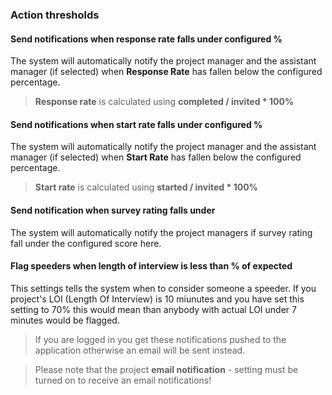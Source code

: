 ### Action thresholds

#### Send notifications when **response rate** falls under configured % 
The system will automatically notify the project manager and the assistant manager (if selected) when **Response Rate** has fallen below the configured percentage.

>**Response rate** is calculated using **completed / invited * 100%**

#### Send notifications when **start rate** falls under configured % 
The system will automatically notify the project manager and the assistant manager (if selected) when **Start Rate** has fallen below the configured percentage.

> **Start rate** is calculated using **started / invited * 100%**

#### Send notification when survey rating falls under
The system will automatically notify the project managers if survey rating fall under the configured score here.

#### Flag speeders when length of interview is less than % of expected
This settings tells the system when to consider someone a speeder. If you project's LOI (Length Of Interview) is 10 miunutes and you have set this setting to 70% this would mean than anybody with actual LOI under 7 minutes would be flagged.

> If you are logged in you get these notifications pushed to the application otherwise an email will be sent instead.

> Please note that the project **email notification** - setting must be turned on to receive an email notifications!
